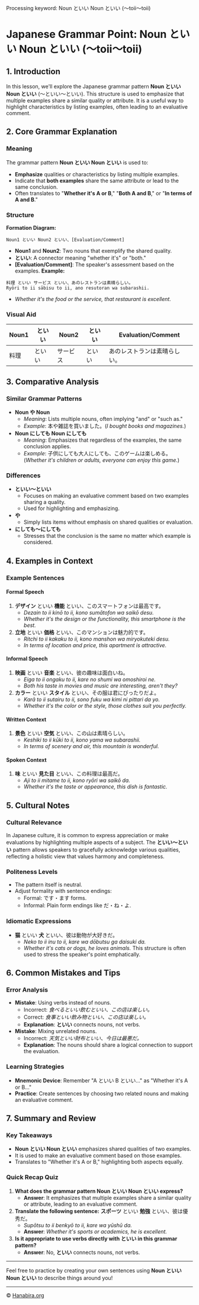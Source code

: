 Processing keyword: Noun といい Noun といい (〜toii〜toii)
# Japanese Grammar Point: Noun といい Noun といい (〜toii〜toii)

## 1. Introduction
In this lesson, we'll explore the Japanese grammar pattern **Noun といい Noun といい** (〜といい〜といい). This structure is used to emphasize that multiple examples share a similar quality or attribute. It is a useful way to highlight characteristics by listing examples, often leading to an evaluative comment.
## 2. Core Grammar Explanation
### Meaning
The grammar pattern **Noun といい Noun といい** is used to:
- **Emphasize** qualities or characteristics by listing multiple examples.
- Indicate that **both examples** share the same attribute or lead to the same conclusion.
- Often translates to "**Whether it's A or B**," "**Both A and B**," or "**In terms of A and B**."
### Structure
**Formation Diagram:**
```
Noun1 といい Noun2 といい、[Evaluation/Comment]
```
- **Noun1** and **Noun2**: Two nouns that exemplify the shared quality.
- **といい**: A connector meaning "whether it's" or "both."
- **[Evaluation/Comment]**: The speaker's assessment based on the examples.
**Example:**
```
料理 といい サービス といい、あのレストランは素晴らしい。
Ryōri to ii sābisu to ii, ano resutoran wa subarashii.
```
- *Whether it's the food or the service, that restaurant is excellent.*
### Visual Aid
| Noun1 | といい | Noun2 | といい | Evaluation/Comment       |
|-------|--------|-------|--------|--------------------------|
| 料理   | といい | サービス | といい | あのレストランは素晴らしい。 |
## 3. Comparative Analysis
### Similar Grammar Patterns
- **Noun や Noun**
  - *Meaning*: Lists multiple nouns, often implying "and" or "such as."
  - *Example*: 本や雑誌を買いました。(*I bought books and magazines.*)
- **Noun にしても Noun にしても**
  - *Meaning*: Emphasizes that regardless of the examples, the same conclusion applies.
  - *Example*: 子供にしても大人にしても、このゲームは楽しめる。(*Whether it's children or adults, everyone can enjoy this game.*)
### Differences
- **といい〜といい**
  - Focuses on making an evaluative comment based on two examples sharing a quality.
  - Used for highlighting and emphasizing.
- **や**
  - Simply lists items without emphasis on shared qualities or evaluation.
- **にしても〜にしても**
  - Stresses that the conclusion is the same no matter which example is considered.
## 4. Examples in Context
### Example Sentences
#### Formal Speech
1. **デザイン** といい **機能** といい、このスマートフォンは最高です。
   - *Dezain to ii kinō to ii, kono sumātofon wa saikō desu.*
   - *Whether it's the design or the functionality, this smartphone is the best.*
2. **立地** といい **価格** といい、このマンションは魅力的です。
   - *Ritchi to ii kakaku to ii, kono manshon wa miryokuteki desu.*
   - *In terms of location and price, this apartment is attractive.*
#### Informal Speech
1. **映画** といい **音楽** といい、彼の趣味は面白いね。
   - *Eiga to ii ongaku to ii, kare no shumi wa omoshiroi ne.*
   - *Both his taste in movies and music are interesting, aren't they?*
2. **カラー** といい **スタイル** といい、その服は君にぴったりだよ。
   - *Karā to ii sutairu to ii, sono fuku wa kimi ni pittari da yo.*
   - *Whether it's the color or the style, those clothes suit you perfectly.*
#### Written Context
1. **景色** といい **空気** といい、この山は素晴らしい。
   - *Keshiki to ii kūki to ii, kono yama wa subarashii.*
   - *In terms of scenery and air, this mountain is wonderful.*
#### Spoken Context
1. **味** といい **見た目** といい、この料理は最高だ。
   - *Aji to ii mitame to ii, kono ryōri wa saikō da.*
   - *Whether it's the taste or appearance, this dish is fantastic.*
## 5. Cultural Notes
### Cultural Relevance
In Japanese culture, it is common to express appreciation or make evaluations by highlighting multiple aspects of a subject. The **といい〜といい** pattern allows speakers to gracefully acknowledge various qualities, reflecting a holistic view that values harmony and completeness.
### Politeness Levels
- The pattern itself is neutral.
- Adjust formality with sentence endings:
  - Formal: です・ます forms.
  - Informal: Plain form endings like だ・ね・よ.
### Idiomatic Expressions
- **猫** といい **犬** といい、彼は動物が大好きだ。
  - *Neko to ii inu to ii, kare wa dōbutsu ga daisuki da.*
  - *Whether it's cats or dogs, he loves animals.*
This structure is often used to stress the speaker's point emphatically.
## 6. Common Mistakes and Tips
### Error Analysis
- **Mistake**: Using verbs instead of nouns.
  - Incorrect: *食べるといい飲むといい、この店は楽しい。*
  - Correct: *食事といい飲み物といい、この店は楽しい。*
  - **Explanation**: **といい** connects nouns, not verbs.
- **Mistake**: Mixing unrelated nouns.
  - Incorrect: *天気といい財布といい、今日は最悪だ。*
  - **Explanation**: The nouns should share a logical connection to support the evaluation.
### Learning Strategies
- **Mnemonic Device**: Remember "A といい B といい..." as "Whether it's A or B..."
- **Practice**: Create sentences by choosing two related nouns and making an evaluative comment.
## 7. Summary and Review
### Key Takeaways
- **Noun といい Noun といい** emphasizes shared qualities of two examples.
- It is used to make an evaluative comment based on those examples.
- Translates to "Whether it's A or B," highlighting both aspects equally.
### Quick Recap Quiz
1. **What does the grammar pattern Noun といい Noun といい express?**
   - **Answer**: It emphasizes that multiple examples share a similar quality or attribute, leading to an evaluative comment.
2. **Translate the following sentence:**
   **スポーツ** といい **勉強** といい、彼は優秀だ。
   - *Supōtsu to ii benkyō to ii, kare wa yūshū da.*
   - **Answer**: *Whether it's sports or academics, he is excellent.*
3. **Is it appropriate to use verbs directly with といい in this grammar pattern?**
   - **Answer**: No, **といい** connects nouns, not verbs.

---
Feel free to practice by creating your own sentences using **Noun といい Noun といい** to describe things around you!


---

© [Hanabira.org](https://hanabira.org)
